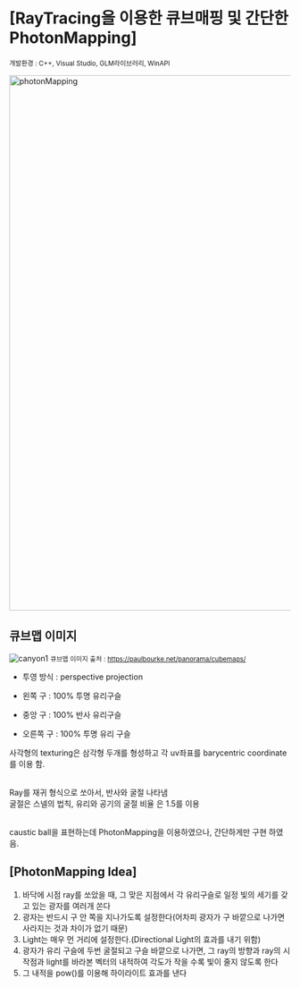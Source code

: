 # [RayTracing을 이용한 큐브매핑 및 간단한 PhotonMapping]<br>
<small>개발환경 : C++, Visual Studio, GLM라이브러리, WinAPI </small><br>

<img width="958" alt="photonMapping" src="https://github.com/user-attachments/assets/d0bc9637-de89-4691-9b05-2cace86d0780">

## 큐브맵 이미지
![canyon1](https://github.com/user-attachments/assets/be2ce931-dc6f-4cb4-ab1a-8340eb3f4e82)
<small>큐브맵 이미지 출처 : https://paulbourke.net/panorama/cubemaps/</small>

- 투영 방식 : perspective projection

- 왼쪽 구 : 100% 투명 유리구슬
- 중앙 구 : 100% 반사 유리구슬
- 오른쪽 구 : 100% 투명 유리 구슬

사각형의 texturing은 삼각형 두개를 형성하고 각 uv좌표를 barycentric coordinate를 이용 함.<br><br>

Ray를 재귀 형식으로 쏘아서, 반사와 굴절 나타냄<br>
굴절은 스넬의 법칙, 유리와 공기의 굴절 비율 은 1.5를 이용<br><br>


caustic ball을 표현하는데 PhotonMapping을 이용하였으나, 간단하게만 구현 하였음.<br>

## [PhotonMapping Idea]
1. 바닥에 시점 ray를 쏘았을 때, 그 맞은 지점에서 각 유리구슬로 일정 빛의 세기를 갖고 있는 광자를 여러개 쏜다
2. 광자는 반드시 구 안 쪽을 지나가도록 설정한다(어차피 광자가 구 바깥으로 나가면 사라지는 것과 차이가 없기 때문)
3. Light는 매우 먼 거리에 설정한다.(Directional Light의 효과를 내기 위함)
4. 광자가 유리 구슬에 두번 굴절되고 구슬 바깥으로 나가면, 그 ray의 방향과 ray의 시작점과 light를 바라본 벡터의 내적하여 각도가 작을 수록 빛이 줄지 않도록 한다
5. 그 내적을 pow()를 이용해 하이라이트 효과를 낸다
